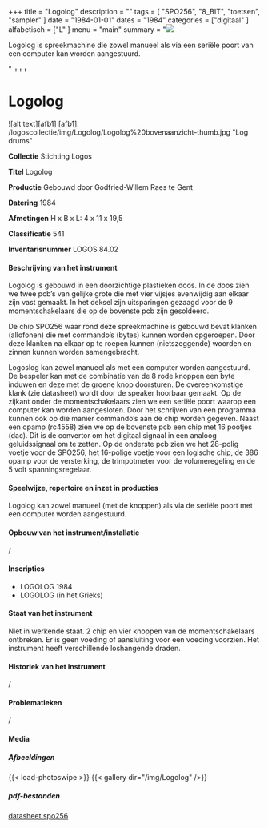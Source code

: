 ﻿+++
title = "Logolog"
description = ""
tags = [
"SPO256", "8_BIT", "toetsen", "sampler"
]
date = "1984-01-01"
dates = "1984"
categories = ["digitaal"
]
alfabetisch = ["L"
]
menu = "main"
summary = "<a href='/logoscollectie/1984/logolog'><img src='/logoscollectie/img/Logolog/Logolog%20bovenaanzicht-thumb.jpg'></a><p>Logolog is spreekmachine die zowel manueel als via een seriële poort van een computer kan worden aangestuurd.</p>"
+++

# Logolog

![alt text][afb1]
[afb1]: /logoscollectie/img/Logolog/Logolog%20bovenaanzicht-thumb.jpg "Log drums"

**Collectie**
Stichting Logos

**Titel**
Logolog

**Productie**
Gebouwd door Godfried-Willem Raes te Gent

**Datering**
1984

**Afmetingen**
H x B x L: 4 x 11 x 19,5

**Classificatie**
541

**Inventarisnummer**
LOGOS 84.02

#### Beschrijving van het instrument
Logolog is gebouwd in een doorzichtige plastieken doos. In de doos zien we twee pcb’s van gelijke grote die met vier vijsjes evenwijdig aan elkaar zijn vast gemaakt. In het deksel zijn uitsparingen gezaagd voor de 9 momentschakelaars die op de bovenste pcb zijn gesoldeerd.

De chip SPO256 waar rond deze spreekmachine is gebouwd bevat klanken (allofonen) die met commando’s (bytes) kunnen worden opgeroepen. Door deze klanken na elkaar op te roepen kunnen (nietszeggende) woorden en zinnen kunnen worden samengebracht.

Logoslog kan zowel manueel als met een computer worden aangestuurd. De bespeler kan met de combinatie van de 8 rode knoppen een byte induwen en deze met de groene knop doorsturen. De overeenkomstige klank (zie datasheet) wordt door de speaker hoorbaar gemaakt. Op de zijkant onder de momentschakelaars zien we een seriële poort waarop een computer kan worden aangesloten. Door het schrijven van een programma kunnen ook op die manier commando’s aan de chip worden gegeven. Naast een opamp (rc4558) zien we op de bovenste pcb een chip met 16 pootjes (dac). Dit is de convertor om het digitaal signaal in een analoog geluidssignaal om te zetten. Op de onderste pcb zien we het 28-polig voetje voor de SPO256, het 16-polige voetje voor een logische chip, de 386 opamp voor de versterking, de trimpotmeter voor de volumeregeling en de 5 volt spanningsregelaar.  

#### Speelwijze, repertoire en inzet in producties
Logolog kan zowel manueel (met de knoppen) als via de seriële poort met een computer worden aangestuurd.

#### Opbouw van het instrument/installatie
/

#### Inscripties
- LOGOLOG 1984
- LOGOLOG (in het Grieks)

#### Staat van het instrument
Niet in werkende staat. 2 chip en vier knoppen van de momentschakelaars ontbreken. Er is geen voeding of aansluiting voor een voeding voorzien. Het instrument heeft verschillende loshangende draden.

#### Historiek van het instrument
/

#### Problematieken
/

#### Media
##### Afbeeldingen
{{< load-photoswipe >}}
{{< gallery dir="/img/Logolog" />}}

##### pdf-bestanden
[datasheet spo256](/logoscollectie/pdf/Logolog/spo256_datasheet.pdf)